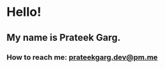 # Hello!
## My name is Prateek Garg.

### How to reach me: prateekgarg.dev@pm.me
<!---
Nautilus3000/Nautilus3000 is a ✨ special ✨ repository because its `README.md` (this file) appears on your GitHub profile.
You can click the Preview link to take a look at your changes.
--->
